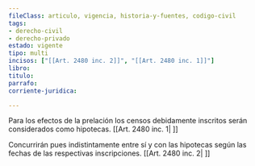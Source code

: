```yaml
---
fileClass: articulo, vigencia, historia-y-fuentes, codigo-civil
tags:
- derecho-civil
- derecho-privado
estado: vigente
tipo: multi
incisos: ["[[Art. 2480 inc. 2]]", "[[Art. 2480 inc. 1]]"]
libro:
titulo:
parrafo:
corriente-juridica:

---
```

Para los efectos de la prelación los censos debidamente inscritos serán considerados como hipotecas. [[Art. 2480 inc. 1| ]]

Concurrirán pues indistintamente entre sí y con las hipotecas según las fechas de las respectivas inscripciones. [[Art. 2480 inc. 2| ]]